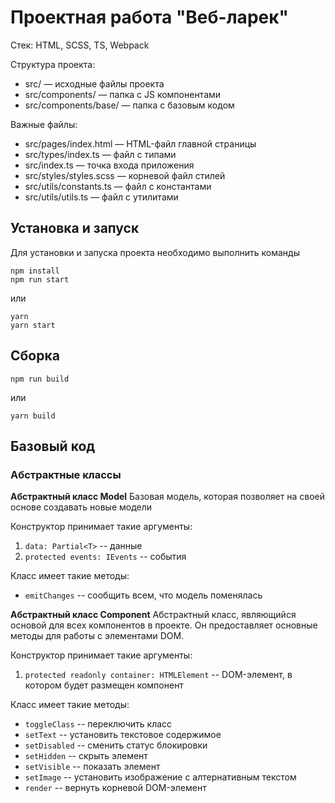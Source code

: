 # Проектная работа "Веб-ларек"

Стек: HTML, SCSS, TS, Webpack

Структура проекта:
- src/ — исходные файлы проекта
- src/components/ — папка с JS компонентами
- src/components/base/ — папка с базовым кодом

Важные файлы:
- src/pages/index.html — HTML-файл главной страницы
- src/types/index.ts — файл с типами
- src/index.ts — точка входа приложения
- src/styles/styles.scss — корневой файл стилей
- src/utils/constants.ts — файл с константами
- src/utils/utils.ts — файл с утилитами

## Установка и запуск
Для установки и запуска проекта необходимо выполнить команды

```
npm install
npm run start
```

или

```
yarn
yarn start
```
## Сборка

```
npm run build
```

или

```
yarn build
```

## Базовый код

### Абстрактные классы

__Абстрактный класс Model__
Базовая модель, которая позволяет на своей основе создавать новые модели

Конструктор принимает такие аргументы:
1. `data: Partial<T>` -- данные
1. `protected events: IEvents` -- события

Класс имеет такие методы:
* `emitChanges` -- сообщить всем, что модель поменялась

__Абстрактный класс Component__
Абстрактный класс, являющийся основой для всех компонентов в проекте. Он предоставляет основные методы для работы с элементами DOM.

Конструктор принимает такие аргументы:
1. `protected readonly container: HTMLElement` -- DOM-элемент, в котором будет размещен компонент

Класс имеет такие методы:
* `toggleClass` -- переключить класс
* `setText` -- установить текстовое содержимое
* `setDisabled` -- сменить статус блокировки
* `setHidden` -- скрыть элемент
* `setVisible` -- показать элемент
* `setImage` -- установить изображение с алтернативным текстом
* `render` -- вернуть корневой DOM-элемент
